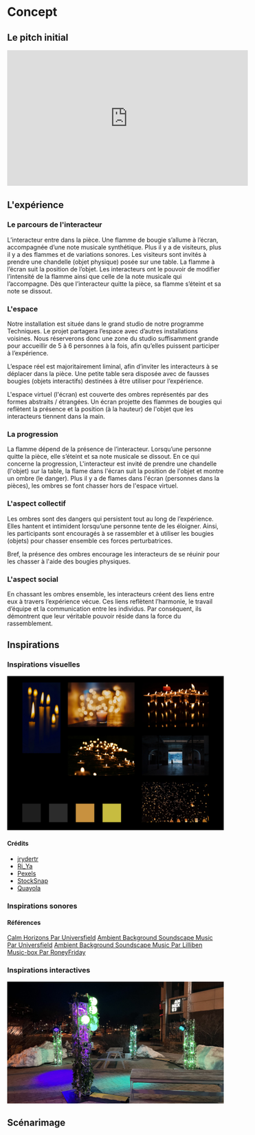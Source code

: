# Concept

## Le pitch initial

<!-- Inclure la vidéo du PowerPoint intial -->

<!-- Méthode 1 -->
<iframe width="560" height="315"
  src="https://www.youtube.com/embed/gskXM5zK3KM"
  title="Voix en soi"
  frameborder="0"
  allowfullscreen>
</iframe>

<!-- Méthode 2, plug legit -->
<!--
[![Description de la vidéo](http://img.youtube.com/vi/ABWCq8j8qys/0.jpg)](http://www.youtube.com/watch?v=ABWCq8j8qys)
-->

<!-- Méthode 3 (vidéo local) -->
<!--
 ![Description de la vidéo](/media/ipsum_020.mp4)
-->

## L'expérience

### Le parcours de l'interacteur

<!--
Comportement de l’interacteur
Qu'est-ce que fait l'interacteur?
un résumé du parcours de l'interacteur du début à la fin de son expérience - qu'est-ce qu'il fait, qu'est-ce qu'il manipule, etc
-->

L’interacteur entre dans la pièce. Une flamme de bougie s’allume à l’écran, accompagnée d’une note musicale synthétique. Plus il y a de visiteurs, plus il y a des flammes et de variations sonores. Les visiteurs sont invités à prendre une chandelle (objet physique) posée sur une table. La flamme à l’écran suit la position de l’objet. Les interacteurs ont le pouvoir de modifier l’intensité de la flamme ainsi que celle de la note musicale qui l’accompagne. Dès que l’interacteur quitte la pièce, sa flamme s’éteint et sa note se dissout.

### L'espace

<!--
description de l'espace réel et virtuel du projet et comment l'espace réel est transposé, transorté ou prolongé dans le virtuel et inversement
-->

Notre installation est située dans le grand studio de notre programme Techniques. Le projet partagera l’espace avec d’autres installations voisines. Nous réserverons donc une zone du studio suffisamment grande pour accueillir de 5 à 6 personnes à la fois, afin qu’elles puissent participer à l’expérience.

L’espace réel est majoritairement liminal, afin d’inviter les interacteurs à se déplacer dans la pièce. Une petite table sera disposée avec de fausses bougies (objets interactifs) destinées à être utiliser pour l’expérience.

L'espace virtuel (l'écran) est couverte des ombres représentés par des formes abstraits / étrangées.
Un écran projette des flammes de bougies qui reflètent la présence et la position (à la hauteur) de l'objet que les interacteurs tiennent dans la main.

### La progression

<!--  sur le temps et la progression -->

La flamme dépend de la présence de l’interacteur. Lorsqu’une personne quitte la pièce, elle s’éteint et sa note musicale se dissout. En ce qui concerne la progression, L'interacteur est invité de prendre une chandelle (l'objet) sur la table, la flame dans l'écran suit la position de l'objet et montre un ombre (le danger). Plus il y a de flames dans l'écran (personnes dans la pièces), les ombres se font chasser hors de l'espace virtuel.

### L'aspect collectif

<!--
comment votre idée de projet correspond au thème du COLLECTIF
Plus il y a de personnes qui peuvent interagir simultanément est un critère important !

Un collectif désigne l'ensemble de personnes ou d'entités qui s'unissent de manière concertée pour poursuivre un objectif commun, en coopérant et en collaborant pour atteindre des buts qui seraient difficiles à réaliser individuellement.
 Il peut s'agir d'une réunion informelle ou contractuelle, temporaire ou durable, constituée autour d'une cause, d'une action ou d'un projet, qu'il soit artistique, politique, professionnel, moral ou cultuel.
 Ce groupe, souvent considéré comme une entité à vocation communautaire, fonctionne sous le pilotage de ses membres et repose sur une volonté partagée de développer des solidarités.
-->

Les ombres sont des dangers qui persistent tout au long de l’expérience. Elles hantent et intimident lorsqu’une personne tente de les éloigner. Ainsi, les participants sont encouragés à se rassembler et à utiliser les bougies (objets) pour chasser ensemble ces forces perturbatrices.

Bref, la présence des ombres encourage les interacteurs de se réuinir pour les chasser à l'aide des bougies physiques.

### L'aspect social

<!--
comment votre idée de projet correspond au thème du SOCIAL

Le terme « social » désigne ce qui concerne la vie en société, c’est-à-dire les relations entre les individus au sein d’un groupe organisé, ainsi que les structures, normes et institutions qui en découlent.
 Il peut s’appliquer à des aspects variés, comme la vie sociale, les groupes sociaux, les classes sociales, les rapports de production, ou encore les politiques visant à améliorer les conditions de vie des individus.
 En sciences sociales, le social englobe l’étude des phénomènes collectifs, des interactions humaines, des normes sociales et des dynamiques de pouvoir au sein de la société.
 L’adjectif peut aussi qualifier des animaux ou des plantes vivant en communauté selon des règles strictes, comme les insectes sociaux (fourmis, abeilles) ou certaines espèces végétales formant des colonies denses.
-->

En chassant les ombres ensemble, les interacteurs créent des liens entre eux à travers l’expérience vécue. Ces liens reflètent l’harmonie, le travail d’équipe et la communication entre les individus. Par conséquent, ils démontrent que leur véritable pouvoir réside dans la force du rassemblement.

## Inspirations

### Inspirations visuelles

<!-- Inclure le moodboard avec référenes pour chacune des sources-->

![moodboard](inspiration_visuelle.jpg)

#### Crédits

- [jrydertr](https://pixabay.com/fr/users/jrydertr-13047018/)
- [Ri_Ya](https://pixabay.com/fr/users/ri_ya-12911237/)
- [Pexels](https://pixabay.com/fr/users/pexels-2286921/)
- [StockSnap](https://pixabay.com/fr/users/stocksnap-894430/)
- [Quayola](https://quayola.com/)

<!--
Images inspirantes
Représentations visuelles de l'ambiance recherchée, que ce soit à travers des photographies, des illustrations, ou des œuvres existantes.

Palette de couleurs
Choix de couleurs qui influenceront l’éclairage, les médias projetés, ou l’interface visuelle.

Références multimédia
Vidéos, musiques ou sons, séquences animées qui capturent l’énergie ou la tonalité souhaitée pour l'installation.

Textures et matériaux
Échantillons ou représentations de matériaux tangibles qui seront utilisés dans l'installation (écrans, surfaces tactiles, objets physiques interactifs).

Ambiance sonore et lumineuse
Inspirations relatives à la scénarisation de la lumière et du son, qui seront des éléments interactifs clés dans l’expérience utilisateur.
-->

### Inspirations sonores

#### Références

[Calm Horizons Par Universfield](calm-horizons-351492.mp3)
[Ambient Background Soundscape Music Par Universfield](ambient-background-351471.mp3)
[Ambient Background Soundscape Music Par Lilliben](ambient-background-351471.mp3)
[Music-box Par RoneyFriday](music-box-336285.mp3)

### Inspirations interactives

<!-- Inclure des liens et une ligne sur pourquoi -->

[![Lien vers le projet](edria.jpg)](https://tim-montmorency.com/2023/projets/EDRIA/docs/web/index.html)

## Scénarimage

<!-- Pour chaque étape/scène : une image avec du texte descriptif et une explication de la transition -->

<!--
Éléments du scénarimage
Séquence visuelle
Chaque scène ou séquence du scénarimage doit être clairement illustrée, montrant les éléments visuels qui seront projetés ou affichés. Cette séquence visuelle peut inclure des captures d'écran, des croquis ou des rendus 3D, en fonction des besoins du projet.

Points d'interaction
Le scénarimage dans un cadre interactif inclut les moments où l'utilisateur interagit avec l'installation. Ces points d’interaction doivent être représentés graphiquement pour indiquer comment et quand l’utilisateur influencera la progression du récit ou des effets visuels et sonores.

Évolution du récit
Comme pour le scénario narratif, le scénarimage doit montrer la progression de l’histoire ou de l’expérience au fil des interactions. Il permet de visualiser comment l’installation évolue en fonction des actions de l'utilisateur, avec des embranchements possibles selon ses choix.

Retour visuel et sensoriel
Le scénarimage doit inclure des annotations ou des visuels montrant les réponses visuelles, sonores ou tactiles à chaque interaction. Cela peut inclure des changements d’éclairage, des transitions vidéo, ou des effets sonores qui réagissent aux actions de l’utilisateur.
-->
